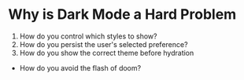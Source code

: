 # Why is Dark Mode a Hard Problem

1. How do you control which styles to show?
2. How do you persist the user's selected preference?
3. How do you show the correct theme before hydration
  - How do you avoid the flash of doom?